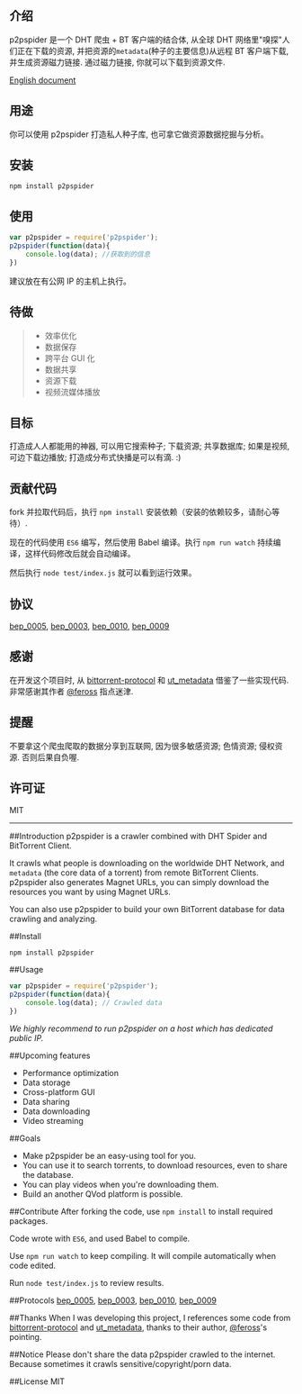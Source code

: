 ## 介绍

p2pspider 是一个 DHT 爬虫 + BT 客户端的结合体, 从全球 DHT 网络里"嗅探"人们正在下载的资源, 并把资源的`metadata`(种子的主要信息)从远程 BT 客户端下载, 并生成资源磁力链接. 通过磁力链接, 你就可以下载到资源文件.

[English document](https://github.com/Fuck-You-GFW/p2pspider#Introduction)


## 用途

你可以使用 p2pspider 打造私人种子库, 也可拿它做资源数据挖掘与分析。

## 安装

```
npm install p2pspider
```

## 使用

```js
var p2pspider = require('p2pspider');
p2pspider(function(data){
    console.log(data); //获取到的信息
})
```

建议放在有公网 IP 的主机上执行。

## 待做

>* 效率优化
>* 数据保存
>* 跨平台 GUI 化
>* 数据共享
>* 资源下载
>* 视频流媒体播放

## 目标

打造成人人都能用的神器, 可以用它搜索种子; 下载资源; 共享数据库; 如果是视频, 可边下载边播放; 打造成分布式快播是可以有滴. :)

## 贡献代码

fork 并拉取代码后，执行 `npm install` 安装依赖（安装的依赖较多，请耐心等待）.

现在的代码使用 `ES6` 编写，然后使用 Babel 编译。执行 `npm run watch` 持续编译，这样代码修改后就会自动编译。

然后执行 `node test/index.js` 就可以看到运行效果。

## 协议

[bep_0005](http://www.bittorrent.org/beps/bep_0005.html), [bep_0003](http://www.bittorrent.org/beps/bep_0003.html), [bep_0010](http://www.bittorrent.org/beps/bep_0010.html), [bep_0009](http://www.bittorrent.org/beps/bep_0009.html)

## 感谢

在开发这个项目时, 从 [bittorrent-protocol](https://github.com/feross/bittorrent-protocol) 和  [ut_metadata](https://github.com/feross/ut_metadata) 借鉴了一些实现代码. 非常感谢其作者 [@feross](https://github.com/feross) 指点迷津.

## 提醒

不要拿这个爬虫爬取的数据分享到互联网, 因为很多敏感资源; 色情资源; 侵权资源. 否则后果自负喔.

## 许可证
MIT

---

##Introduction
p2pspider is a crawler combined with DHT Spider and BitTorrent Client.

It crawls what people is downloading on the worldwide DHT Network, and `metadata` (the core data of a torrent) from remote BitTorrent Clients. p2pspider also generates Magnet URLs, you can simply download the resources you want by using Magnet URLs.

You can also use p2pspider to build your own BitTorrent database for data crawling and analyzing.

##Install
```
npm install p2pspider
```

##Usage

```js
var p2pspider = require('p2pspider');
p2pspider(function(data){
    console.log(data); // Crawled data
})
```

*We highly recommend to run p2pspider on a host which has dedicated public IP.*

##Upcoming features
* Performance optimization
* Data storage
* Cross-platform GUI
* Data sharing
* Data downloading
* Video streaming

##Goals
* Make p2pspider be an easy-using tool for you.
* You can use it to search torrents, to download resources, even to share the database.
* You can play videos when you're downloading them.
* Build an another QVod platform is possible.

##Contribute
After forking the code, use ```npm install``` to install required packages.

Code wrote with ```ES6```, and used Babel to compile.

Use ```npm run watch``` to keep compiling. It will compile automatically when code edited.

Run ```node test/index.js``` to review results.

##Protocols
[bep_0005](http://www.bittorrent.org/beps/bep_0005.html), [bep_0003](http://www.bittorrent.org/beps/bep_0003.html), [bep_0010](http://www.bittorrent.org/beps/bep_0010.html), [bep_0009](http://www.bittorrent.org/beps/bep_0009.html)

##Thanks
When I was developing this project, I references some code from [bittorrent-protocol](https://github.com/feross/bittorrent-protocol) and  [ut_metadata](https://github.com/feross/ut_metadata), thanks to their author,  [@feross](https://github.com/feross)'s pointing.

##Notice
Please don't share the data p2pspider crawled to the internet. Because sometimes it crawls sensitive/copyright/porn data.

##License
MIT